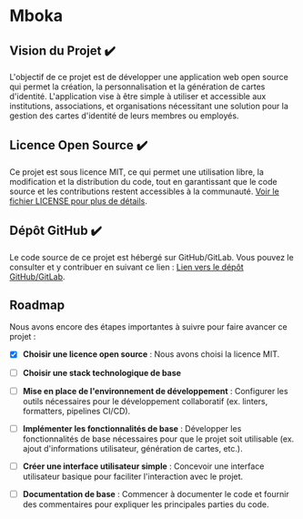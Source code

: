 # Mboka

## Vision du Projet ✔️
L'objectif de ce projet est de développer une application web open source qui permet la création, la personnalisation et la génération de cartes d'identité. L'application vise à être simple à utiliser et accessible aux institutions, associations, et organisations nécessitant une solution pour la gestion des cartes d'identité de leurs membres ou employés.

## Licence Open Source ✔️
Ce projet est sous licence MIT, ce qui permet une utilisation libre, la modification et la distribution du code, tout en garantissant que le code source et les contributions restent accessibles à la communauté. [Voir le fichier LICENSE pour plus de détails](LICENSE).

## Dépôt GitHub ✔️
Le code source de ce projet est hébergé sur GitHub/GitLab. Vous pouvez le consulter et y contribuer en suivant ce lien : [Lien vers le dépôt GitHub/GitLab](https://github.com/votre-utilisateur/votre-projet](https://github.com/CoqDig/mboka)).

## Roadmap
Nous avons encore des étapes importantes à suivre pour faire avancer ce projet :
- [x] **Choisir une licence open source** : Nous avons choisi la licence MIT.
- [ ] **Choisir une stack technologique de base**
- [ ] **Mise en place de l'environnement de développement** : Configurer les outils nécessaires pour le développement collaboratif (ex. linters, formatters, pipelines CI/CD).
- [ ] **Implémenter les fonctionnalités de base** : Développer les fonctionnalités de base nécessaires pour que le projet soit utilisable (ex. ajout d'informations utilisateur, génération de cartes, etc.).
- [ ] **Créer une interface utilisateur simple** : Concevoir une interface utilisateur basique pour faciliter l'interaction avec le projet.
- [ ] **Documentation de base** : Commencer à documenter le code et fournir des commentaires pour expliquer les principales parties du code.

